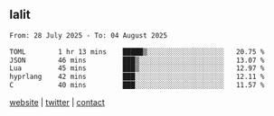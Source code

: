 ## lalit

<!--START_SECTION:waka-->

```txt
From: 28 July 2025 - To: 04 August 2025

TOML        1 hr 13 mins    █████▒░░░░░░░░░░░░░░░░░░░   20.75 %
JSON        46 mins         ███▒░░░░░░░░░░░░░░░░░░░░░   13.07 %
Lua         45 mins         ███▒░░░░░░░░░░░░░░░░░░░░░   12.97 %
hyprlang    42 mins         ███░░░░░░░░░░░░░░░░░░░░░░   12.11 %
C           40 mins         ███░░░░░░░░░░░░░░░░░░░░░░   11.57 %
```

<!--END_SECTION:waka-->

[website](https://lalit.sh) | [twitter](https://x.com/@lalitcodes) | [contact](https://lalit.sh/contact)
